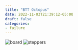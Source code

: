 ```yaml
---
title: "BTT Octopus"
date: 2022-11-03T21:39:12-05:00
draft: false
categories:
- failure
---
```


![board](/img/failures/btt-board.jpeg)
![steppers](/img/failures/btt-steppers.jpeg)
